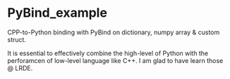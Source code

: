# PyBind_example
CPP-to-Python binding with PyBind on dictionary, numpy array &amp; custom struct.

It is essential to effectively combine the high-level of Python with the perforamcen of low-level language like C++.
I am glad to have learn those @ LRDE.
